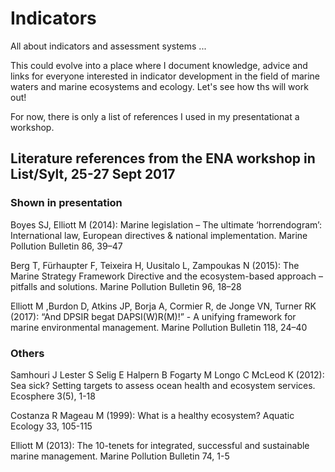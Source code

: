 # Indicators
All about indicators and assessment systems ...

This could evolve into a place where I document knowledge, advice and links for everyone interested in indicator development in the field of marine waters and marine ecosystems and ecology. Let's see how ths will work out!

For now, there is only a list of references I used in my presentationat a workshop.

## Literature references from the ENA workshop in List/Sylt, 25-27 Sept 2017

### Shown in presentation
Boyes SJ, Elliott M (2014): Marine legislation – The ultimate ‘horrendogram’: International law, European directives & national implementation. Marine Pollution Bulletin 86, 39–47

Berg T, Fürhaupter F, Teixeira H, Uusitalo L, Zampoukas N (2015): The Marine Strategy Framework Directive and the ecosystem-based approach – pitfalls and solutions. Marine Pollution Bulletin 96, 18–28

Elliott M ,Burdon D, Atkins JP, Borja A, Cormier R, de Jonge VN, Turner RK (2017): “And DPSIR begat DAPSI(W)R(M)!” - A unifying framework for marine environmental management. Marine Pollution Bulletin 118, 24–40

### Others

Samhouri J Lester S Selig E Halpern B Fogarty M Longo C McLeod K (2012): Sea sick? Setting targets to assess ocean health and ecosystem services. Ecosphere 3(5), 1-18

Costanza R Mageau M (1999): What is a healthy ecosystem? Aquatic Ecology 33, 105-115

Elliott M (2013): The 10-tenets for integrated, successful and sustainable marine management. Marine Pollution Bulletin 74, 1-5
